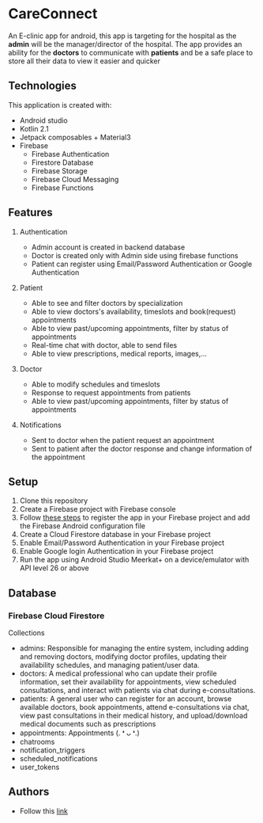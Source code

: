 
# CareConnect

An E-clinic app for android, this app is targeting for the hospital as the **admin** will be the manager/director of the hospital. The app provides an ability for the **doctors** to communicate with **patients** and be a safe place to store all their data to view it easier and quicker



## Technologies

This application is created with:
- Android studio
- Kotlin 2.1
- Jetpack composables + Material3
- Firebase
    + Firebase Authentication
    + Firestore Database
    + Firebase Storage
    + Firebase Cloud Messaging
    + Firebase Functions

## Features

1. Authentication
    * Admin account is created in backend database
    * Doctor is created only with Admin side using firebase functions
    * Patient can register using Email/Password Authentication or Google Authentication

1. Patient
    * Able to see and filter doctors by specialization
    * Able to view doctors's availability, timeslots and book(request) appointments
    * Able to view past/upcoming appointments, filter by status of appointments
    * Real-time chat with doctor, able to send files
    * Able to view prescriptions, medical reports, images,...
1. Doctor
    * Able to modify schedules and timeslots
    * Response to request appointments from patients
    * Able to view past/upcoming appointments, filter by status of appointments

1. Notifications
    * Sent to doctor when the patient request an appointment
    * Sent to patient after the doctor response and change information of the appointment

## Setup

1. Clone this repository
1. Create a Firebase project with Firebase console
1. Follow [these steps](https://firebase.google.com/docs/android/setup) to register the app in your Firebase project and add the Firebase Android configuration file
1. Create a Cloud Firestore database in your Firebase project
1. Enable Email/Password Authentication in your Firebase project
1. Enable Google login Authentication in your Firebase project
1. Run the app using Android Studio Meerkat+ on a device/emulator with API level 26 or above



## Database

### Firebase Cloud Firestore

Collections 
    
- admins: Responsible for managing the entire system, including adding and removing doctors, modifying doctor profiles, updating their availability schedules, and managing patient/user data.
- doctors: A medical professional who can update their profile information, set their availability for appointments, view scheduled consultations, and interact with patients via chat during e-consultations.
- patients: A general user who can register for an account, browse available doctors, book appointments, attend e-consultations via chat, view past consultations in their medical history, and upload/download medical documents such as prescriptions
- appointments: Appointments  (. ❛ ᴗ ❛.)
- chatrooms
- notification_triggers
- scheduled_notifications
- user_tokens


## Authors

- Follow this [link](https://firebase.google.com/docs/android/setup)

